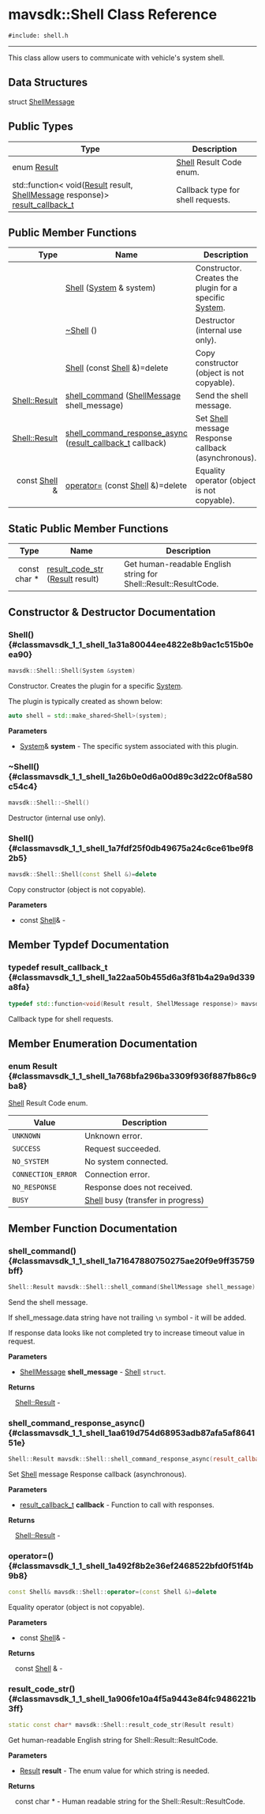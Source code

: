 # mavsdk::Shell Class Reference
`#include: shell.h`

----


This class allow users to communicate with vehicle's system shell. 


## Data Structures


struct [ShellMessage](structmavsdk_1_1_shell_1_1_shell_message.md)

## Public Types


Type | Description
--- | ---
enum [Result](#classmavsdk_1_1_shell_1a768bfa296ba3309f936f887fb86c9ba8) | [Shell](classmavsdk_1_1_shell.md) Result Code enum.
std::function< void([Result](classmavsdk_1_1_shell.md#classmavsdk_1_1_shell_1a768bfa296ba3309f936f887fb86c9ba8) result, [ShellMessage](structmavsdk_1_1_shell_1_1_shell_message.md) response)> [result_callback_t](#classmavsdk_1_1_shell_1a22aa50b455d6a3f81b4a29a9d339a8fa) | Callback type for shell requests.

## Public Member Functions


Type | Name | Description
---: | --- | ---
&nbsp; | [Shell](#classmavsdk_1_1_shell_1a31a80044ee4822e8b9ac1c515b0eea90) ([System](classmavsdk_1_1_system.md) & system) | Constructor. Creates the plugin for a specific [System](classmavsdk_1_1_system.md).
&nbsp; | [~Shell](#classmavsdk_1_1_shell_1a26b0e0d6a00d89c3d22c0f8a580c54c4) () | Destructor (internal use only).
&nbsp; | [Shell](#classmavsdk_1_1_shell_1a7fdf25f0db49675a24c6ce61be9f82b5) (const [Shell](classmavsdk_1_1_shell.md) &)=delete | Copy constructor (object is not copyable).
[Shell::Result](classmavsdk_1_1_shell.md#classmavsdk_1_1_shell_1a768bfa296ba3309f936f887fb86c9ba8) | [shell_command](#classmavsdk_1_1_shell_1a71647880750275ae20f9e9ff35759bff) ([ShellMessage](structmavsdk_1_1_shell_1_1_shell_message.md) shell_message) | Send the shell message.
[Shell::Result](classmavsdk_1_1_shell.md#classmavsdk_1_1_shell_1a768bfa296ba3309f936f887fb86c9ba8) | [shell_command_response_async](#classmavsdk_1_1_shell_1aa619d754d68953adb87afa5af864151e) ([result_callback_t](classmavsdk_1_1_shell.md#classmavsdk_1_1_shell_1a22aa50b455d6a3f81b4a29a9d339a8fa) callback) | Set [Shell](classmavsdk_1_1_shell.md) message Response callback (asynchronous).
const [Shell](classmavsdk_1_1_shell.md) & | [operator=](#classmavsdk_1_1_shell_1a492f8b2e36ef2468522bfd0f51f4b9b8) (const [Shell](classmavsdk_1_1_shell.md) &)=delete | Equality operator (object is not copyable).

## Static Public Member Functions


Type | Name | Description
---: | --- | ---
const char * | [result_code_str](#classmavsdk_1_1_shell_1a906fe10a4f5a9443e84fc9486221b3ff) ([Result](classmavsdk_1_1_shell.md#classmavsdk_1_1_shell_1a768bfa296ba3309f936f887fb86c9ba8) result) | Get human-readable English string for Shell::Result::ResultCode.


## Constructor & Destructor Documentation


### Shell() {#classmavsdk_1_1_shell_1a31a80044ee4822e8b9ac1c515b0eea90}
```cpp
mavsdk::Shell::Shell(System &system)
```


Constructor. Creates the plugin for a specific [System](classmavsdk_1_1_system.md).

The plugin is typically created as shown below: 

```cpp
auto shell = std::make_shared<Shell>(system);
```

**Parameters**

* [System](classmavsdk_1_1_system.md)& **system** - The specific system associated with this plugin.

### ~Shell() {#classmavsdk_1_1_shell_1a26b0e0d6a00d89c3d22c0f8a580c54c4}
```cpp
mavsdk::Shell::~Shell()
```


Destructor (internal use only).


### Shell() {#classmavsdk_1_1_shell_1a7fdf25f0db49675a24c6ce61be9f82b5}
```cpp
mavsdk::Shell::Shell(const Shell &)=delete
```


Copy constructor (object is not copyable).


**Parameters**

* const [Shell](classmavsdk_1_1_shell.md)&  - 

## Member Typdef Documentation


### typedef result_callback_t {#classmavsdk_1_1_shell_1a22aa50b455d6a3f81b4a29a9d339a8fa}

```cpp
typedef std::function<void(Result result, ShellMessage response)> mavsdk::Shell::result_callback_t
```


Callback type for shell requests.


## Member Enumeration Documentation


### enum Result {#classmavsdk_1_1_shell_1a768bfa296ba3309f936f887fb86c9ba8}


[Shell](classmavsdk_1_1_shell.md) Result Code enum.


Value | Description
--- | ---
<span id="classmavsdk_1_1_shell_1a768bfa296ba3309f936f887fb86c9ba8a696b031073e74bf2cb98e5ef201d4aa3"></span> `UNKNOWN` | Unknown error. 
<span id="classmavsdk_1_1_shell_1a768bfa296ba3309f936f887fb86c9ba8ad0749aaba8b833466dfcbb0428e4f89c"></span> `SUCCESS` | Request succeeded. 
<span id="classmavsdk_1_1_shell_1a768bfa296ba3309f936f887fb86c9ba8afeae72a3a2feec3c92c2a79a30d31186"></span> `NO_SYSTEM` | No system connected. 
<span id="classmavsdk_1_1_shell_1a768bfa296ba3309f936f887fb86c9ba8ac77f1f09dab2c0c9980fca7cfae02518"></span> `CONNECTION_ERROR` | Connection error. 
<span id="classmavsdk_1_1_shell_1a768bfa296ba3309f936f887fb86c9ba8a8e399aedb37789c2596e6c36b6c63547"></span> `NO_RESPONSE` | Response does not received. 
<span id="classmavsdk_1_1_shell_1a768bfa296ba3309f936f887fb86c9ba8a802706a9238e2928077f97736854bad4"></span> `BUSY` | [Shell](classmavsdk_1_1_shell.md) busy (transfer in progress) 

## Member Function Documentation


### shell_command() {#classmavsdk_1_1_shell_1a71647880750275ae20f9e9ff35759bff}
```cpp
Shell::Result mavsdk::Shell::shell_command(ShellMessage shell_message)
```


Send the shell message.

If shell_message.data string have not trailing `\n` symbol - it will be added.


If response data looks like not completed try to increase timeout value in request.

**Parameters**

* [ShellMessage](structmavsdk_1_1_shell_1_1_shell_message.md) **shell_message** - [Shell](classmavsdk_1_1_shell.md) `struct`.

**Returns**

&emsp;[Shell::Result](classmavsdk_1_1_shell.md#classmavsdk_1_1_shell_1a768bfa296ba3309f936f887fb86c9ba8) - 

### shell_command_response_async() {#classmavsdk_1_1_shell_1aa619d754d68953adb87afa5af864151e}
```cpp
Shell::Result mavsdk::Shell::shell_command_response_async(result_callback_t callback)
```


Set [Shell](classmavsdk_1_1_shell.md) message Response callback (asynchronous).


**Parameters**

* [result_callback_t](classmavsdk_1_1_shell.md#classmavsdk_1_1_shell_1a22aa50b455d6a3f81b4a29a9d339a8fa) **callback** - Function to call with responses.

**Returns**

&emsp;[Shell::Result](classmavsdk_1_1_shell.md#classmavsdk_1_1_shell_1a768bfa296ba3309f936f887fb86c9ba8) - 

### operator=() {#classmavsdk_1_1_shell_1a492f8b2e36ef2468522bfd0f51f4b9b8}
```cpp
const Shell& mavsdk::Shell::operator=(const Shell &)=delete
```


Equality operator (object is not copyable).


**Parameters**

* const [Shell](classmavsdk_1_1_shell.md)&  - 

**Returns**

&emsp;const [Shell](classmavsdk_1_1_shell.md) & - 

### result_code_str() {#classmavsdk_1_1_shell_1a906fe10a4f5a9443e84fc9486221b3ff}
```cpp
static const char* mavsdk::Shell::result_code_str(Result result)
```


Get human-readable English string for Shell::Result::ResultCode.


**Parameters**

* [Result](classmavsdk_1_1_shell.md#classmavsdk_1_1_shell_1a768bfa296ba3309f936f887fb86c9ba8) **result** - The enum value for which string is needed.

**Returns**

&emsp;const char * - Human readable string for the Shell::Result::ResultCode.